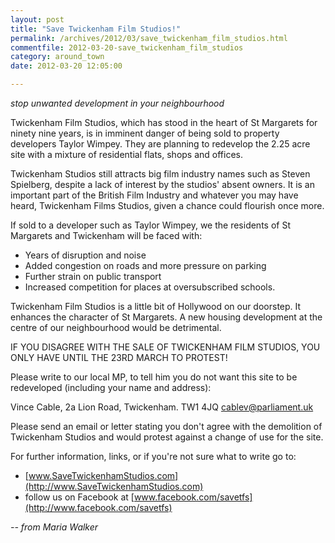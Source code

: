 ```yaml
---
layout: post
title: "Save Twickenham Film Studios!"
permalink: /archives/2012/03/save_twickenham_film_studios.html
commentfile: 2012-03-20-save_twickenham_film_studios
category: around_town
date: 2012-03-20 12:05:00

---
```


*stop unwanted development in your neighbourhood*

Twickenham Film Studios, which has stood in the heart of St Margarets for ninety nine years, is in imminent danger of being sold to property developers Taylor Wimpey. They are planning to redevelop the 2.25 acre site with a mixture of residential flats, shops and offices.

Twickenham Studios still attracts big film industry names such as Steven Spielberg, despite a lack of interest by the studios' absent owners. It is an important part of the British Film Industry and whatever you may have heard, Twickenham Films Studios, given a chance could flourish once more.

If sold to a developer such as Taylor Wimpey, we the residents of St Margarets and Twickenham will be faced with:

-   Years of disruption and noise
-   Added congestion on roads and more pressure on parking
-   Further strain on public transport
-   Increased competition for places at oversubscribed schools.

Twickenham Film Studios is a little bit of Hollywood on our doorstep. It enhances the character of St Margarets. A new housing development at the centre of our neighbourhood would be detrimental.

IF YOU DISAGREE WITH THE SALE OF TWICKENHAM FILM STUDIOS, YOU ONLY HAVE UNTIL THE 23RD MARCH TO PROTEST!

Please write to our local MP, to tell him you do not want this site to be redeveloped (including your name and address):

Vince Cable, 2a Lion Road, Twickenham. TW1 4JQ <cablev@parliament.uk>

Please send an email or letter stating you don't agree with the demolition of Twickenham Studios and would protest against a change of use for the site.

For further information, links, or if you're not sure what to write go to:

-   [www.SaveTwickenhamStudios.com](http://www.SaveTwickenhamStudios.com)
-   follow us on Facebook at [www.facebook.com/savetfs](http://www.facebook.com/savetfs)

<cite>-- from Maria Walker</cite>

